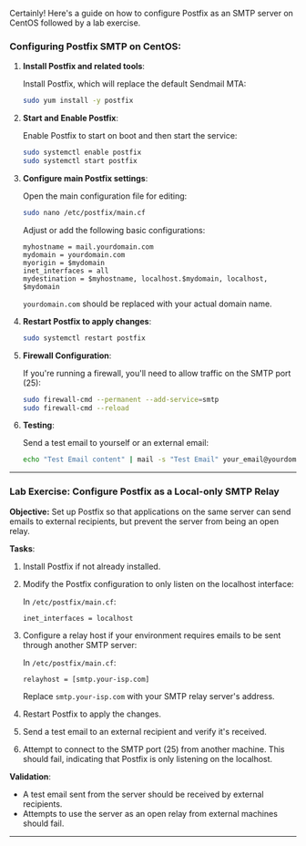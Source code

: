 Certainly! Here's a guide on how to configure Postfix as an SMTP server on CentOS followed by a lab exercise.

### Configuring Postfix SMTP on CentOS:

1. **Install Postfix and related tools**:
   
   Install Postfix, which will replace the default Sendmail MTA:
   ```bash
   sudo yum install -y postfix
   ```

2. **Start and Enable Postfix**:

   Enable Postfix to start on boot and then start the service:
   ```bash
   sudo systemctl enable postfix
   sudo systemctl start postfix
   ```

3. **Configure main Postfix settings**:

   Open the main configuration file for editing:
   ```bash
   sudo nano /etc/postfix/main.cf
   ```

   Adjust or add the following basic configurations:

   ```
   myhostname = mail.yourdomain.com
   mydomain = yourdomain.com
   myorigin = $mydomain
   inet_interfaces = all
   mydestination = $myhostname, localhost.$mydomain, localhost, $mydomain
   ```

   `yourdomain.com` should be replaced with your actual domain name.

4. **Restart Postfix to apply changes**:

   ```bash
   sudo systemctl restart postfix
   ```

5. **Firewall Configuration**:

   If you're running a firewall, you'll need to allow traffic on the SMTP port (25):

   ```bash
   sudo firewall-cmd --permanent --add-service=smtp
   sudo firewall-cmd --reload
   ```

6. **Testing**:

   Send a test email to yourself or an external email:
   ```bash
   echo "Test Email content" | mail -s "Test Email" your_email@yourdomain.com
   ```

---

### Lab Exercise: Configure Postfix as a Local-only SMTP Relay

**Objective:** Set up Postfix so that applications on the same server can send emails to external recipients, but prevent the server from being an open relay.

**Tasks**:

1. Install Postfix if not already installed.

2. Modify the Postfix configuration to only listen on the localhost interface:

   In `/etc/postfix/main.cf`:
   ```
   inet_interfaces = localhost
   ```

3. Configure a relay host if your environment requires emails to be sent through another SMTP server:

   In `/etc/postfix/main.cf`:
   ```
   relayhost = [smtp.your-isp.com]
   ```

   Replace `smtp.your-isp.com` with your SMTP relay server's address.

4. Restart Postfix to apply the changes.

5. Send a test email to an external recipient and verify it's received.

6. Attempt to connect to the SMTP port (25) from another machine. This should fail, indicating that Postfix is only listening on the localhost.

**Validation**:

- A test email sent from the server should be received by external recipients.
- Attempts to use the server as an open relay from external machines should fail.

---

